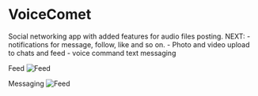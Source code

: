# VoiceComet
Social networking app with added features for audio files posting.
NEXT: - notifications for message, follow, like and so on.
      - Photo and video upload to chats and feed
      - voice command text messaging
      
Feed
![Feed](https://media.discordapp.net/attachments/769282603651956749/862701767866318878/unknown.png)

Messaging
![Feed](https://media.discordapp.net/attachments/769282603651956749/862703209918103572/unknown.png)
